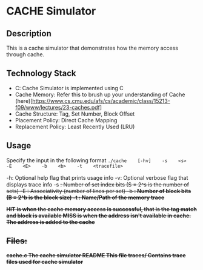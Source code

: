 # CACHE Simulator

## Description
This is a cache simulator that demonstrates how the memory access through cache. 

## Technology Stack
- C: Cache Simulator is implemented using C
- Cache Memory: Refer this to brush up your understanding of Cache (here)[https://www.cs.cmu.edu/afs/cs/academic/class/15213-f09/www/lectures/23-caches.pdf]
- Cache Structure: Tag, Set Number, Block Offset
- Placement Policy: Direct Cache Mapping
- Replacement Policy: Least Recently Used (LRU)

## Usage    
Specify the input in the following format
`./cache    [-hv]    -s    <s>    -E    <E>    -b    <b>    -t    <tracefile>`

-h:    Optional help ﬂag that prints usage info
-v:    Optional verbose ﬂag that displays trace info
-s    <s>:    Number of set index bits (S = 2^s is the number of sets) 
-E    <E>:    Associativity (number of lines per set)
-b    <b>:    Number of block bits (B = 2^b is the block size) 
-t    <tracefile>:  Name/Path of the memory trace

HIT is when the cache memory access is successful, that is the tag match and block is available
MISS is when the address isn't available in cache. The address is added to the cache

## Files:
cache.c                 The cache simulator
README                  This file
traces/                 Contains trace files used for cache simulator
